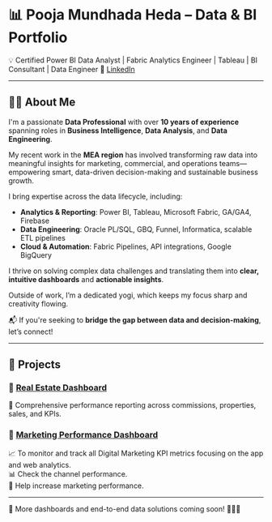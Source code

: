 # 📊 Pooja Mundhada Heda – Data & BI Portfolio

💡 Certified Power BI Data Analyst | Fabric Analytics Engineer | Tableau | BI Consultant | Data Engineer
🔗 [LinkedIn](https://www.linkedin.com/in/pooja-mundhada/)

---

## 👩‍💼 About Me

I'm a passionate **Data Professional** with over **10 years of experience** spanning roles in **Business Intelligence**, **Data Analysis**, and **Data Engineering**.

My recent work in the **MEA region** has involved transforming raw data into meaningful insights for marketing, commercial, and operations teams—empowering smart, data-driven decision-making and sustainable business growth.

I bring expertise across the data lifecycle, including:

- **Analytics & Reporting**: Power BI, Tableau, Microsoft Fabric, GA/GA4, Firebase  
- **Data Engineering**: Oracle PL/SQL, GBQ, Funnel, Informatica, scalable ETL pipelines  
- **Cloud & Automation**: Fabric Pipelines, API integrations, Google BigQuery  

I thrive on solving complex data challenges and translating them into **clear, intuitive dashboards** and **actionable insights**.

Outside of work, I’m a dedicated yogi, which keeps my focus sharp and creativity flowing.

📬 If you're seeking to **bridge the gap between data and decision-making**, let’s connect!

---

## 🧭 Projects

### 🔹 [Real Estate Dashboard](./Real-Estate-Project/README.md)
📍 Comprehensive performance reporting across commissions, properties, sales, and KPIs.

### 🔹 [Marketing Performance Dashboard](./Marketing-Performance-Project/README.md)
📈 To monitor and track all Digital Marketing KPI metrics focusing on the app and web analytics.  
📊 Check the channel performance.  
🚀 Help increase marketing performance.

---

📌 More dashboards and end-to-end data solutions coming soon! 🚀🚀🚀
